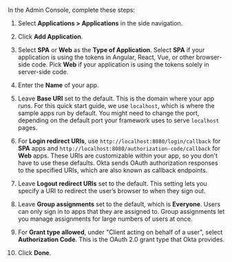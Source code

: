 In the Admin Console, complete these steps:

1. Select **Applications > Applications** in the side navigation.

2. Click **Add Application**.

3. Select **SPA** or **Web** as the **Type of Application**. Select **SPA** if your application is using the tokens in Angular, React, Vue, or other browser-side code. Pick **Web** if your application is using the tokens solely in server-side code.

4. Enter the **Name** of your app.

5. Leave **Base URI** set to the default. This is the domain where your app runs. For this quick start guide, we use `localhost`, which is where the sample apps run by default. You might need to change the port, depending on the default port your framework uses to serve `localhost` pages.

6. For **Login redirect URIs**, use `http://localhost:8080/login/callback` for **SPA** apps and `http://localhost:8080/authorization-code/callback` for **Web** apps. These URIs are customizable within your app, so you don't have to use these defaults. Okta sends OAuth authorization responses to the specified URIs, which are also known as callback endpoints.

5. Leave **Logout redirect URIs** set to the default. This setting lets you specify a URI to redirect the user’s browser to when they sign out.

6. Leave **Group assignments** set to the default, which is **Everyone**. Users can only sign in to apps that they are assigned to. Group assignments let you manage assignments for large numbers of users at once.

7. For **Grant type allowed**, under "Client acting on behalf of a user", select **Authorization Code**. This is the OAuth 2.0 grant type that Okta provides.

8. Click **Done**.
